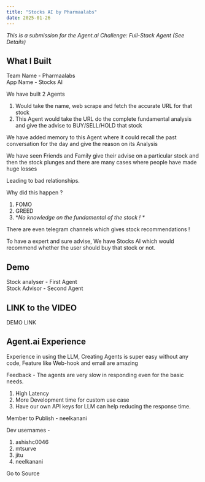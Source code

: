 ```yaml
---
title: "Stocks AI by Pharmaalabs"
date: 2025-01-26
---
```


_This is a submission for the Agent.ai Challenge: Full-Stack Agent (See Details)_

## What I Built

Team Name - Pharmaalabs  
App Name - Stocks AI

We have built 2 Agents

1. Would take the name, web scrape and fetch the accurate URL for that stock
2. This Agent would take the URL do the complete fundamental analysis and give the advise to BUY/SELL/HOLD that stock

We have added memory to this Agent where it could recall the past conversation for the day and give the reason on its Analysis

We have seen Friends and Family give their advise on a particular stock and then the stock plunges and there are many cases where people have made huge losses

Leading to bad relationships.

Why did this happen ?

1. FOMO
2. GREED
3. \*_No knowledge on the fundamental of the stock ! \*_

There are even telegram channels which gives stock recommendations !

To have a expert and sure advise, We have Stocks AI which would recommend whether the user should buy that stock or not.

## Demo

Stock analyser - First Agent  
Stock Advisor - Second Agent

## LINK to the VIDEO

DEMO LINK

## Agent.ai Experience

Experience in using the LLM, Creating Agents is super easy without any code, Feature like Web-hook and email are amazing

Feedback - The agents are very slow in responding even for the basic needs.

1. High Latency
2. More Development time for custom use case
3. Have our own API keys for LLM can help reducing the response time.

Member to Publish - neelkanani

Dev usernames -

1. ashishc0046
2. mtsurve
3. jitu
4. neelkanani

Go to Source
